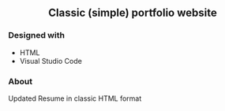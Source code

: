 <!-- PROJECT TITLE -->

 <h2 2 align="center">
    Classic (simple) portfolio website
    <br />
    </h2>

### Designed with

- HTML
- Visual Studio Code

<!-- GETTING STARTED -->

### About

Updated Resume in classic HTML format
